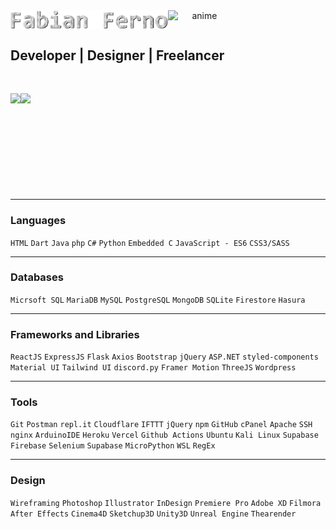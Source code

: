 <center>
    <span style="display:flex;">  
        <img src="https://github.com/fabianferno/fabianferno/blob/main/name.gif?raw=true" width="50%" href="https://fabianferno.wordpress.com/" alt="hello">
        <img src="https://user-images.githubusercontent.com/57835412/140022820-7325e0f3-85bd-4210-8ff2-51adfd606e46.gif"  width="20%"  alt="anime">
    </span>
</center>
<h2> Developer | Designer | Freelancer </h2>

<br>

<p style="display:flex;" align="left">
    <img src="http://github-readme-streak-stats.herokuapp.com?user=fabianferno&theme=blux&&background=0d1117&border=444" height="155">
    <img src="https://github-readme-stats.vercel.app/api?username=fabianferno&show_icons=true&title_color=018596&icon_color=00E1F7FF&bg_color=0d1117&text_color=FFF&border_color=444&count_private=true" height="155">
</p>

---

### Languages

`HTML` `Dart` `Java` `php` `C#` `Python` `Embedded C` `JavaScript - ES6` `CSS3/SASS`

---

### Databases

`Micrsoft SQL` `MariaDB` `MySQL` `PostgreSQL` `MongoDB` `SQLite` `Firestore` `Hasura`

---

### Frameworks and Libraries

`ReactJS` `ExpressJS` `Flask` `Axios` `Bootstrap` `jQuery` `ASP.NET` `styled-components` `Material UI` `Tailwind UI` `discord.py` `Framer Motion` `ThreeJS` `Wordpress`

---

### Tools

`Git` `Postman` `repl.it` `Cloudflare` `IFTTT` `jQuery` `npm` `GitHub` `cPanel` `Apache` `SSH` `nginx` `ArduinoIDE` `Heroku` `Vercel` `Github Actions` `Ubuntu` `Kali Linux` `Supabase` `Firebase` `Selenium` `Supabase` `MicroPython` `WSL` `RegEx`

---

### Design

`Wireframing` `Photoshop` `Illustrator` `InDesign` `Premiere Pro` `Adobe XD` `Filmora` `After Effects` `Cinema4D` `Sketchup3D` `Unity3D` `Unreal Engine` `Thearender`

